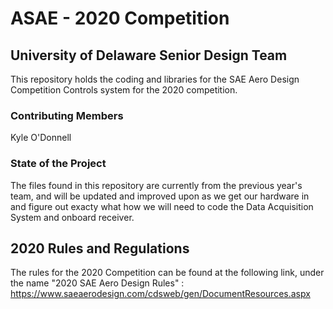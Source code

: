 # ASAE - 2020 Competition

## University of Delaware Senior Design Team

This repository holds the coding and libraries for the SAE Aero Design Competition Controls system for the 2020 competition.

### Contributing Members

Kyle O'Donnell

### State of the Project

The files found in this repository are currently from the previous year's team, and will be updated and improved upon as we get our hardware in and figure out exacty what how we will need to code the Data Acquisition System and onboard receiver.

## 2020 Rules and Regulations

The rules for the 2020 Competition can be found at the following link, under the name "2020 SAE Aero Design Rules" : <https://www.saeaerodesign.com/cdsweb/gen/DocumentResources.aspx>
